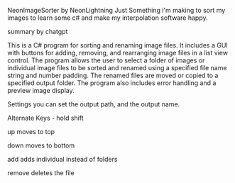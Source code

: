 NeonImageSorter by NeonLightning
Just Something i'm making to sort my images to learn some c# and make my interpolation software happy.



summary by chatgpt

This is a C# program for sorting and renaming image files. It includes a GUI with buttons for adding, removing, and rearranging image files in a list view control. The program allows the user to select a folder of images or individual image files to be sorted and renamed using a specified file name string and number padding. The renamed files are moved or copied to a specified output folder. The program also includes error handling and a preview image display.


Settings
you can set the output path, and the output name.


Alternate Keys - hold shift

up moves to top

down moves to bottom

add adds individual instead of folders

remove deletes the file